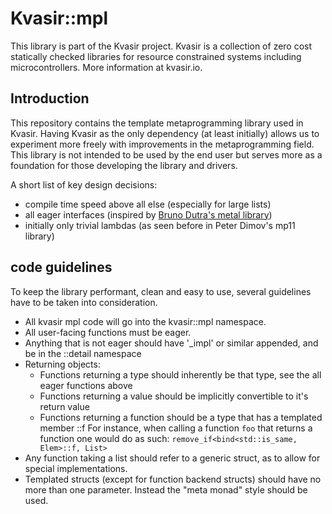 # Kvasir::mpl
This library is part of the Kvasir project.
Kvasir is a collection of zero cost statically checked libraries for resource constrained systems including microcontrollers.
More information at kvasir.io.

## Introduction
This repository contains the template metaprogramming library used in Kvasir.
Having Kvasir as the only dependency (at least initially) allows us to experiment more freely with
improvements in the metaprogramming field. This library is not intended to be used by the end user
but serves more as a foundation for those developing the library and drivers.

A short list of key design decisions: 
- compile time speed above all else (especially for large lists)
- all eager interfaces (inspired by [Bruno Dutra's metal library](https://github.com/brunocodutra/metal))
- initially only trivial lambdas (as seen before in Peter Dimov's mp11 library)


## code guidelines
To keep the library performant, clean and easy to use, several guidelines have to be taken into 
consideration.

- All kvasir mpl code will go into the kvasir::mpl namespace.
- All user-facing functions must be eager.
- Anything that is not eager should have '_impl' or similar appended, and be in the ::detail namespace
- Returning objects:
  - Functions returning a type should inherently be that type, see the all eager functions above
  - Functions returning a value should be implicitly convertible to it's return value
  - Functions returning a function should be a type that has a templated member ::f
    For instance, when calling a function `foo` that returns a function one would do as such:
    `remove_if<bind<std::is_same, Elem>::f, List>`
- Any function taking a list should refer to a generic struct, as to allow for special 
  implementations.
- Templated structs (except for function backend structs) should have no more than one 
  parameter. Instead the "meta monad" style should be used.
